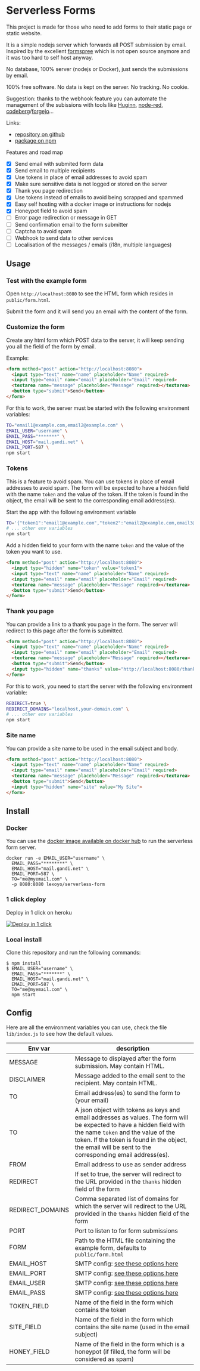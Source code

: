 # Serverless Forms

This project is made for those who need to add forms to their static page or static website.

It is a simple nodejs server which forwards all POST submission by email. Inspired by the excellent [formspree](http://formspree.io/) which is not open source anymore and it was too hard to self host anyway.

No database, 100% server (nodejs or Docker), just sends the submissions by email.

100% free software. No data is kept on the server. No tracking. No cookie.

Suggestion: thanks to the webhook feature you can automate the management of the subissions with tools like [Huginn](https://github.com/huginn/huginn), [node-red](https://nodered.org/), [codeberg](https://codeberg.org/about/)/[forgejo](https://forgejo.org/)...

Links:

* [repository on github](https://github.com/lexoyo/serverless-forms/)
* [package on npm](https://www.npmjs.com/package/serverless-form)

Features and road map

- [x] Send email with submited form data
- [x] Send email to multiple recipients
- [x] Use tokens in place of email addresses to avoid spam
- [x] Make sure sensitive data is not logged or stored on the server
- [x] Thank you page redirection
- [x] Use tokens instead of emails to avoid being scrapped and spammed
- [x] Easy self hosting with a docker image or instructions for nodejs
- [x] Honeypot field to avoid spam
- [ ] Error page redirection or message in GET
- [ ] Send confirmation email to the form submitter
- [ ] Captcha to avoid spam
- [ ] Webhook to send data to other services
- [ ] Localisation of the messages / emails (i18n, multiple languages)

## Usage

### Test with the example form

Open `http://localhost:8080` to see the HTML form which resides in `public/form.html`.

Submit the form and it will send you an email with the content of the form.

### Customize the form

Create any html form which POST data to the server, it will keep sending you all the field of the form by email.

Example:

```html
<form method="post" action="http://localhost:8080">
  <input type="text" name="name" placeholder="Name" required>
  <input type="email" name="email" placeholder="Email" required>
  <textarea name="message" placeholder="Message" required></textarea>
  <button type="submit">Send</button>
</form>
```

For this to work, the server must be started with the following environment variables:

```bash
TO="email1@example.com,email2@example.com" \
EMAIL_USER="username" \
EMAIL_PASS="*******" \
EMAIL_HOST="mail.gandi.net" \
EMAIL_PORT=587 \
npm start
```

### Tokens

This is a feature to avoid spam. You can use tokens in place of email addresses to avoid spam. The form will be expected to have a hidden field with the name `token` and the value of the token. If the token is found in the object, the email will be sent to the corresponding email address(es).

Start the app with the following environment variable
  
  ```bash
  TO='{"token1":"email1@example.com","token2":"email2@example.com,email3@example.com"}' \
  # ... other env variables
  npm start
  ```

Add a hidden field to your form with the name `token` and the value of the token you want to use.

```html
<form method="post" action="http://localhost:8080">
  <input type="hidden" name="token" value="token1">
  <input type="text" name="name" placeholder="Name" required>
  <input type="email" name="email" placeholder="Email" required>
  <textarea name="message" placeholder="Message" required></textarea>
  <button type="submit">Send</button>
</form>
```

### Thank you page

You can provide a link to a thank you page in the form. The server will redirect to this page after the form is submitted.

```html
<form method="post" action="http://localhost:8080">
  <input type="text" name="name" placeholder="Name" required>
  <input type="email" name="email" placeholder="Email" required>
  <textarea name="message" placeholder="Message" required></textarea>
  <button type="submit">Send</button>
  <input type="hidden" name="thanks" value="http://localhost:8080/thank-you.html">
</form>

```

For this to work, you need to start the server with the following environment variable:

```bash
REDIRECT=true \
REDIRECT_DOMAINS="localhost,your-domain.com" \
# ... other env variables
npm start
```

### Site name

You can provide a site name to be used in the email subject and body.

```html
<form method="post" action="http://localhost:8080">
  <input type="text" name="name" placeholder="Name" required>
  <input type="email" name="email" placeholder="Email" required>
  <textarea name="message" placeholder="Message" required></textarea>
  <button type="submit">Send</button>
  <input type="hidden" name="site" value="My Site">
</form>
```

## Install

### Docker

You can use the [docker image available on docker hub](https://hub.docker.com/repository/docker/lexoyo/serverless-forms) to run the serverless form server.

```
docker run -e EMAIL_USER="username" \
  EMAIL_PASS="********" \
  EMAIL_HOST="mail.gandi.net" \
  EMAIL_PORT=587 \
  TO="me@myemail.com" \
  -p 8080:8080 lexoyo/serverless-form
```

### 1 click deploy

Deploy in 1 click on heroku

[![Deploy in 1 click](https://www.herokucdn.com/deploy/button.png)](https://heroku.com/deploy?template=https://github.com/lexoyo/email-form-data/tree/master)

### Local install

Clone this repository and run the following commands:

```
$ npm install
$ EMAIL_USER="username" \
  EMAIL_PASS="*******" \
  EMAIL_HOST="mail.gandi.net" \
  EMAIL_PORT=587 \
  TO="me@myemail.com" \
  npm start
```

## Config

Here are all the environment variables you can use, check the file `lib/index.js` to see how the default values.

| Env var | description |
|---|---|
| MESSAGE | Message to displayed after the form submission. May contain HTML. |
| DISCLAIMER | Message added to the email sent to the recipient. May contain HTML. |
| TO | Email address(es) to send the form to (your email) |
| TO | A json object with tokens as keys and email addresses as values. The form will be expected to have a hidden field with the name `token` and the value of the token. If the token is found in the object, the email will be sent to the corresponding email address(es). |
| FROM | Email address to use as sender address |
| REDIRECT | If set to true, the server will redirect to the URL provided in the `thanks` hidden field of the form |
| REDIRECT_DOMAINS | Comma separated list of domains for which the server will redirect to the URL provided in the `thanks` hidden field of the form |
| PORT | Port to listen to for form submissions |
| FORM | Path to the HTML file containing the example form, defaults to `public/form.html` |
| EMAIL_HOST | SMTP config: [see these options here](https://nodemailer.com/smtp/) |
| EMAIL_PORT | SMTP config: [see these options here](https://nodemailer.com/smtp/) |
| EMAIL_USER | SMTP config: [see these options here](https://nodemailer.com/smtp/) |
| EMAIL_PASS | SMTP config: [see these options here](https://nodemailer.com/smtp/) |
| TOKEN_FIELD | Name of the field in the form which contains the token |
| SITE_FIELD | Name of the field in the form which contains the site name (used in the email subject) |
| HONEY_FIELD | Name of the field in the form which is a honeypot (if filled, the form will be considered as spam) |
